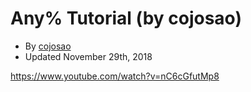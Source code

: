 # Any% Tutorial (by cojosao)
- By [cojosao](https://www.speedrun.com/user/cojosao)
- Updated November 29th, 2018

https://www.youtube.com/watch?v=nC6cGfutMp8